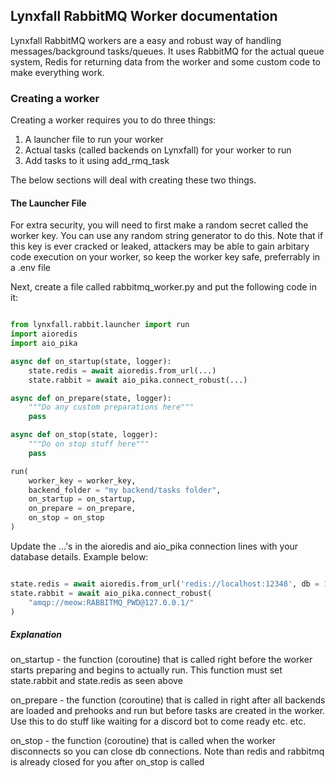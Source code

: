 ## Lynxfall RabbitMQ Worker documentation

Lynxfall RabbitMQ workers are a easy and robust way of handling messages/background tasks/queues. 
It uses RabbitMQ for the actual queue system, Redis for returning data from the worker and some custom code to make everything work.

### Creating a worker

Creating a worker requires you to do three things:

1) A launcher file to run your worker
2) Actual tasks (called backends on Lynxfall) for your worker to run
3) Add tasks to it using add_rmq_task

The below sections will deal with creating these two things.

#### The Launcher File

For extra security, you will need to first make a random secret called the worker key. You can use any random string generator to do this. Note that if this key is ever cracked or leaked, attackers may be able to gain arbitary code execution on your worker, so keep the worker key safe, preferrably in a .env file

Next, create a file called rabbitmq_worker.py and put the following code in it:

```py

from lynxfall.rabbit.launcher import run
import aioredis
import aio_pika

async def on_startup(state, logger):
    state.redis = await aioredis.from_url(...)
    state.rabbit = await aio_pika.connect_robust(...)

async def on_prepare(state, logger):
    """Do any custom preparations here"""
    pass

async def on_stop(state, logger):
    """Do on stop stuff here"""
    pass

run(
    worker_key = worker_key, 
    backend_folder = "my backend/tasks folder",
    on_startup = on_startup, 
    on_prepare = on_prepare, 
    on_stop = on_stop
)
```

Update the ...'s in the aioredis and aio_pika connection lines with your database details. Example below:

```py

state.redis = await aioredis.from_url('redis://localhost:12348', db = 1)
state.rabbit = await aio_pika.connect_robust(
    "amqp://meow:RABBITMQ_PWD@127.0.0.1/"
)
```


##### Explanation

on_startup - the function (coroutine) that is called right before the worker starts preparing and begins to actually run. This function must set state.rabbit and state.redis as seen above

on_prepare - the function (coroutine) that is called in right after all backends are loaded and prehooks and run but before tasks are created in the worker. Use this to do stuff like waiting for a discord bot to come ready etc. etc.

on_stop - the function (coroutine) that is called when the worker disconnects so you can close db connections. Note than redis and rabbitmq is already closed for you after on_stop is called
